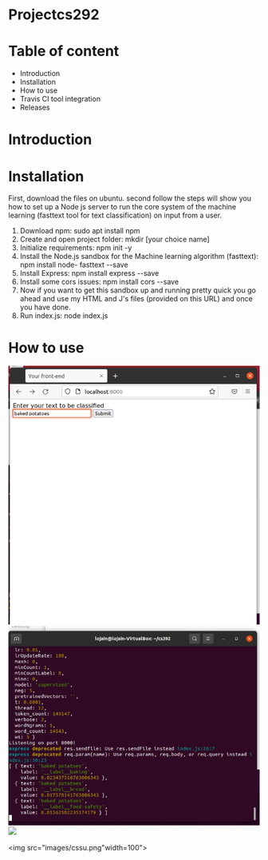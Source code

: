 # Projectcs292
# Table of content
- Introduction
- Installation
- How to use
- Travis CI tool integration
- Releases

# Introduction
# Installation
First, download the  files on ubuntu. second follow the steps will show you how to set up a Node js server to run the core system of the machine learning (fasttext tool for text classification) on input from a user.
1.	Download npm: sudo apt install npm
2.	Create and open project folder: mkdir [your choice name]
3.	Initialize requirements: npm init -y
4.	Install the Node.js sandbox for the Machine learning algorithm (fasttext): npm install node- fasttext --save
5.	Install Express: npm install express --save
6.	Install some cors issues: npm install cors --save
7.	Now if you want to get this sandbox up and running pretty quick you go ahead and use my HTML and J's files (provided on this URL) and once you have done.
8.	Run index.js: node index.js

# How to use 
![](cscl.png)
![](cstr.png)
<img src="images/cscl.png">

<img src="images/cssu.png"width=100">
